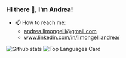 ### Hi there 👋, I'm Andrea!
- 📫 How to reach me:
  - andrea.limongelli@gmail.com
  - www.linkedin.com/in/limongelliandrea/

<!--
**andrealimongelli/andrealimongelli** is a ✨ _special_ ✨ repository because its `README.md` (this file) appears on your GitHub profile.

Here are some ideas to get you started:

- 🔭 I’m currently working on ...
- 🌱 I’m currently learning ...
- 👯 I’m looking to collaborate on ...
- 🤔 I’m looking for help with ...
- 💬 Ask me about ...
- 📫 How to reach me: ...
- 😄 Pronouns: ...
- ⚡ Fun fact: ...
-->

![Github stats](https://github-readme-stats.vercel.app/api?username=andrealimongelli&show_icons=true)
![Top Languages Card](https://github-readme-stats.vercel.app/api/top-langs/?username=andrealimongelli)
